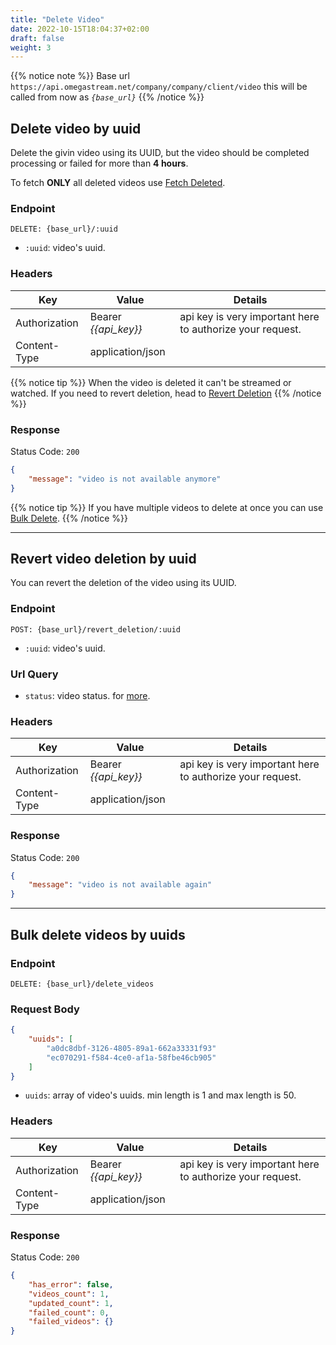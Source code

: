 ```yaml
---
title: "Delete Video"
date: 2022-10-15T18:04:37+02:00
draft: false
weight: 3
---
```


{{% notice note %}}
Base url `https://api.omegastream.net/company/company/client/video` this will be called from now as *`{base_url}`*
{{% /notice %}}

## Delete video by uuid

Delete the givin video using its UUID, but the video should be completed processing or failed for more than **4 hours**.

To fetch **ONLY** all deleted videos use [Fetch Deleted](#delete-video-by-uuid).

### Endpoint

```url
DELETE: {base_url}/:uuid
```

- `:uuid`: video's uuid.

### Headers

| Key           | Value              | Details                                                 |
|---------------|--------------------|---------------------------------------------------------|
| Authorization | Bearer *{{api_key}}* | api key is very important here to authorize your request. |
| Content-Type  | application/json   |                                                         |

{{% notice tip %}}
When the video is deleted it can't be streamed or watched. If you need to revert deletion, head to [Revert Deletion](#revert-video-deletion-by-uuid)
{{% /notice %}}

### Response

Status Code: `200`

```json
{
    "message": "video is not available anymore"
}
```

{{% notice tip %}}
If you have multiple videos to delete at once you can use [Bulk Delete](#bulk-delete-videos-by-uuids).
{{% /notice %}}

---

## Revert video deletion by uuid

You can revert the deletion of the video using its UUID.

### Endpoint

```url
POST: {base_url}/revert_deletion/:uuid
```

- `:uuid`: video's uuid.

### Url Query 

- `status`: video status. for [more](/video/managment/video_model#video-status).

### Headers

| Key           | Value              | Details                                                 |
|---------------|--------------------|---------------------------------------------------------|
| Authorization | Bearer *{{api_key}}* | api key is very important here to authorize your request. |
| Content-Type  | application/json   |                                                         |


### Response

Status Code: `200`

```json
{
    "message": "video is not available again"
}
```

---

## Bulk delete videos by uuids

### Endpoint

```url
DELETE: {base_url}/delete_videos
```

### Request Body

```json
{
    "uuids": [
        "a0dc8dbf-3126-4805-89a1-662a33331f93"
        "ec070291-f584-4ce0-af1a-58fbe46cb905"
    ]
}
```

- ```uuids```: array of video's uuids. min length is 1 and max length is 50.

### Headers

| Key           | Value              | Details                                                 |
|---------------|--------------------|---------------------------------------------------------|
| Authorization | Bearer *{{api_key}}* | api key is very important here to authorize your request. |
| Content-Type  | application/json   |                                                         |

### Response

Status Code: `200`

```json
{
    "has_error": false,
    "videos_count": 1,
    "updated_count": 1,
    "failed_count": 0,
    "failed_videos": {}
}
```